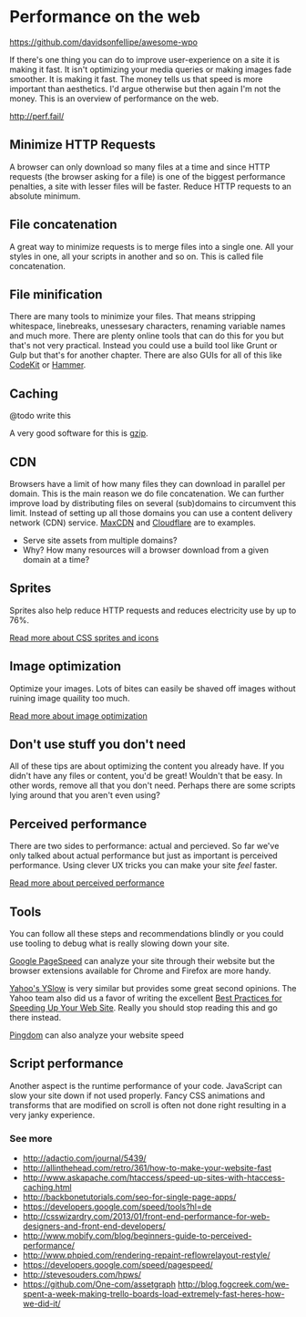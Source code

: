 # Performance on the web

https://github.com/davidsonfellipe/awesome-wpo

If there's one thing you can do to improve user-experience on a site it is making it fast. It isn't optimizing your media queries or making images fade smoother. It is making it fast. The money tells us that speed is more important than aesthetics. I'd argue otherwise but then again I'm not the money. This is an overview of performance on the web.

http://perf.fail/

## Minimize HTTP Requests

A browser can only download so many files at a time and since HTTP requests (the browser asking for a file) is one of the biggest performance penalties, a site with lesser files will be faster. Reduce HTTP requests to an absolute minimum.

## File concatenation

A great way to minimize requests is to merge files into a single one. All your styles in one, all your scripts in another and so on. This is called file concatenation.

## File minification

There are many tools to minimize your files. That means stripping whitespace, linebreaks, unessesary characters, renaming variable names and much more. There are plenty online tools that can do this for you but that's not very practical. Instead you could use a build tool like Grunt or Gulp but that's for another chapter. There are also GUIs for all of this like [CodeKit](https://incident57.com/codekit/) or [Hammer](http://hammerformac.com/).

## Caching

@todo write this

A very good software for this is [gzip](http://betterexplained.com/articles/how-to-optimize-your-site-with-gzip-compression/).

## CDN

Browsers have a limit of how many files they can download in parallel per domain. This is the main reason we do file concatenation. We can further improve load by distributing files on several (sub)domains to circumvent this limit. Instead of setting up all those domains you can use a content delivery network (CDN) service. [MaxCDN](http://www.maxcdn.com/) and [Cloudflare](http://www.cloudflare.com/) are to examples.

- Serve site assets from multiple domains?
- Why? How many resources will a browser download from a given domain at a time?

## Sprites

Sprites also help reduce HTTP requests and reduces electricity use by up to 76%.

[Read more about CSS sprites and icons](http://codesandnotes.com/css-sprites-and-icons)

## Image optimization

Optimize your images. Lots of bites can easily be shaved off images without ruining image quaility too much.

[Read more about image optimization](http://codesandnotes.com/image-optimization)

## Don't use stuff you don't need

All of these tips are about optimizing the content you already have. If you didn't have any files or content, you'd be great! Wouldn't that be easy. In other words, remove all that you don't need. Perhaps there are some scripts lying around that you aren't even using?

## Perceived performance

There are two sides to performance: actual and percieved. So far we've only talked about actual performance but just as important is perceived performance. Using clever UX tricks you can make your site _feel_ faster.

[Read more about perceived performance](http://codesandnotes.com/perceived-performance)

## Tools

You can follow all these steps and recommendations blindly or you could use tooling to debug what is really slowing down your site.

[Google PageSpeed](https://developers.google.com/speed/pagespeed/) can analyze your site through their website but the browser extensions available for Chrome and Firefox are more handy.

[Yahoo's YSlow](http://developer.yahoo.com/yslow/) is very similar but provides some great second opinions. The Yahoo team also did us a favor of writing the excellent [Best Practices for Speeding Up Your Web Site](http://developer.yahoo.com/performance/rules.html). Really you should stop reading this and go there instead.

[Pingdom](http://tools.pingdom.com/fpt/) can also analyze your website speed

## Script performance

Another aspect is the runtime performance of your code. JavaScript can slow your site down if not used properly. Fancy CSS animations and transforms that are modified on scroll is often not done right resulting in a very janky experience.

### See more

- http://adactio.com/journal/5439/
- http://allinthehead.com/retro/361/how-to-make-your-website-fast
- http://www.askapache.com/htaccess/speed-up-sites-with-htaccess-caching.html
- http://backbonetutorials.com/seo-for-single-page-apps/
- https://developers.google.com/speed/tools?hl=de
- http://csswizardry.com/2013/01/front-end-performance-for-web-designers-and-front-end-developers/
- http://www.mobify.com/blog/beginners-guide-to-perceived-performance/
- http://www.phpied.com/rendering-repaint-reflowrelayout-restyle/
- https://developers.google.com/speed/pagespeed/
- http://stevesouders.com/hpws/
- https://github.com/One-com/assetgraph
http://blog.fogcreek.com/we-spent-a-week-making-trello-boards-load-extremely-fast-heres-how-we-did-it/

